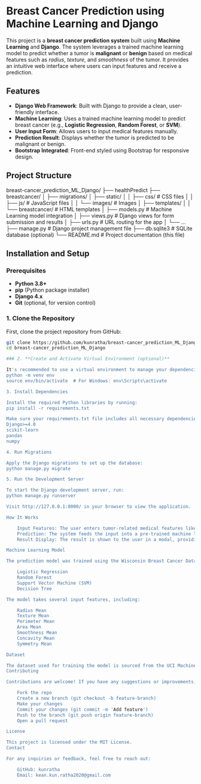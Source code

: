 # **Breast Cancer Prediction using Machine Learning and Django**

This project is a **breast cancer prediction system** built using **Machine Learning** and **Django**. The system leverages a trained machine learning model to predict whether a tumor is **malignant** or **benign** based on medical features such as *radius*, *texture*, and *smoothness* of the tumor. It provides an intuitive web interface where users can input features and receive a prediction.

## **Features**

- **Django Web Framework**: Built with Django to provide a clean, user-friendly interface.
- **Machine Learning**: Uses a trained machine learning model to predict breast cancer (e.g., **Logistic Regression**, **Random Forest**, or **SVM**).
- **User Input Form**: Allows users to input medical features manually.
- **Prediction Result**: Displays whether the tumor is predicted to be malignant or benign.
- **Bootstrap Integrated**: Front-end styled using Bootstrap for responsive design.

## **Project Structure**
breast-cancer_prediction_ML_Django/
├── healthPredict
  ├── breastcancer/
  │   ├── migrations/
  │   ├── static/
  │   │   ├── css/              # CSS files
  │   │   ├── js/               # JavaScript files
  │   │   └── images/           # Images
  │   ├── templates/
  │   │   └── breastcancer/     # HTML templates
  │   ├── models.py             # Machine Learning model integration
  │   ├── views.py              # Django views for form submission and results
  │   ├── urls.py               # URL routing for the app
  │   └── ...
├── manage.py                 # Django project management file
├── db.sqlite3                # SQLite database (optional)
└── README.md                 # Project documentation (this file)


## **Installation and Setup**

### **Prerequisites**

- **Python 3.8+**
- **pip** (Python package installer)
- **Django 4.x**
- **Git** (optional, for version control)

### 1. **Clone the Repository**

First, clone the project repository from GitHub:

```bash
git clone https://github.com/kunratha/breast-cancer_prediction_ML_Django.git
cd breast-cancer_prediction_ML_Django

### 2. **Create and Activate Virtual Environment (optional)**

It's recommended to use a virtual environment to manage your dependencies. You can create and activate one as follows:
python -m venv env
source env/bin/activate  # For Windows: env\Scripts\activate

3. Install Dependencies

Install the required Python libraries by running:
pip install -r requirements.txt

Make sure your requirements.txt file includes all necessary dependencies, such as:
Django>=4.0
scikit-learn
pandas
numpy

4. Run Migrations

Apply the Django migrations to set up the database:
python manage.py migrate

5. Run the Development Server

To start the Django development server, run:
python manage.py runserver

Visit http://127.0.0.1:8000/ in your browser to view the application.

How It Works

    Input Features: The user enters tumor-related medical features like radius, texture, and perimeter.
    Prediction: The system feeds the input into a pre-trained machine learning model, which returns a prediction of either malignant or benign.
    Result Display: The result is shown to the user in a modal, providing an easy-to-understand interpretation of the prediction.

Machine Learning Model

The prediction model was trained using the Wisconsin Breast Cancer Dataset, and integrated into the Django app for predictions. The model might be trained using algorithms such as:

    Logistic Regression
    Random Forest
    Support Vector Machine (SVM)
    Decision Tree

The model takes several input features, including:

    Radius Mean
    Texture Mean
    Perimeter Mean
    Area Mean
    Smoothness Mean
    Concavity Mean
    Symmetry Mean

Dataset

The dataset used for training the model is sourced from the UCI Machine Learning Repository.
Contributing

Contributions are welcome! If you have any suggestions or improvements, feel free to fork the repository, create a new branch, and submit a pull request.

    Fork the repo
    Create a new branch (git checkout -b feature-branch)
    Make your changes
    Commit your changes (git commit -m 'Add feature')
    Push to the branch (git push origin feature-branch)
    Open a pull request

License

This project is licensed under the MIT License.
Contact

For any inquiries or feedback, feel free to reach out:

    GitHub: kunratha
    Email: kean.kun.ratha2020@gmail.com

